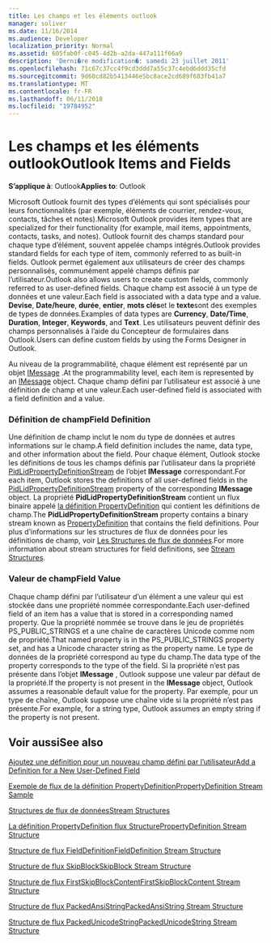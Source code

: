 ```yaml
---
title: Les champs et les éléments outlook
manager: soliver
ms.date: 11/16/2014
ms.audience: Developer
localization_priority: Normal
ms.assetid: 605fab0f-c045-4d2b-a2da-447a111f66a9
description: 'Derni�re modification�: samedi 23 juillet 2011'
ms.openlocfilehash: 71c67c37cc4f9cd3ddd7a55c37c4ebd6ddd35cfd
ms.sourcegitcommit: 9d60cd82b5413446e5bc8ace2cd689f683fb41a7
ms.translationtype: MT
ms.contentlocale: fr-FR
ms.lasthandoff: 06/11/2018
ms.locfileid: "19784952"
---
```

# <a name="outlook-items-and-fields"></a><span data-ttu-id="8408e-103">Les champs et les éléments outlook</span><span class="sxs-lookup"><span data-stu-id="8408e-103">Outlook Items and Fields</span></span>

  
  
<span data-ttu-id="8408e-104">**S’applique à**: Outlook</span><span class="sxs-lookup"><span data-stu-id="8408e-104">**Applies to**: Outlook</span></span> 
  
<span data-ttu-id="8408e-105">Microsoft Outlook fournit des types d’éléments qui sont spécialisés pour leurs fonctionnalités (par exemple, éléments de courrier, rendez-vous, contacts, tâches et notes).</span><span class="sxs-lookup"><span data-stu-id="8408e-105">Microsoft Outlook provides item types that are specialized for their functionality (for example, mail items, appointments, contacts, tasks, and notes).</span></span> <span data-ttu-id="8408e-106">Outlook fournit des champs standard pour chaque type d’élément, souvent appelée champs intégrés.</span><span class="sxs-lookup"><span data-stu-id="8408e-106">Outlook provides standard fields for each type of item, commonly referred to as built-in fields.</span></span> <span data-ttu-id="8408e-107">Outlook permet également aux utilisateurs de créer des champs personnalisés, communément appelé champs définis par l’utilisateur.</span><span class="sxs-lookup"><span data-stu-id="8408e-107">Outlook also allows users to create custom fields, commonly referred to as user-defined fields.</span></span> <span data-ttu-id="8408e-108">Chaque champ est associé à un type de données et une valeur.</span><span class="sxs-lookup"><span data-stu-id="8408e-108">Each field is associated with a data type and a value.</span></span> <span data-ttu-id="8408e-109">**Devise**, **Date/heure**, **durée**, **entier**, **mots clés**et le **texte**sont des exemples de types de données.</span><span class="sxs-lookup"><span data-stu-id="8408e-109">Examples of data types are **Currency**, **Date/Time**, **Duration**, **Integer**, **Keywords**, and **Text**.</span></span> <span data-ttu-id="8408e-110">Les utilisateurs peuvent définir des champs personnalisés à l’aide du Concepteur de formulaires dans Outlook.</span><span class="sxs-lookup"><span data-stu-id="8408e-110">Users can define custom fields by using the Forms Designer in Outlook.</span></span>
  
<span data-ttu-id="8408e-111">Au niveau de la programmabilité, chaque élément est représenté par un objet [IMessage](imessageimapiprop.md) .</span><span class="sxs-lookup"><span data-stu-id="8408e-111">At the programmability level, each item is represented by an [IMessage](imessageimapiprop.md) object.</span></span> <span data-ttu-id="8408e-112">Chaque champ défini par l’utilisateur est associé à une définition de champ et une valeur.</span><span class="sxs-lookup"><span data-stu-id="8408e-112">Each user-defined field is associated with a field definition and a value.</span></span> 
  
### <a name="field-definition"></a><span data-ttu-id="8408e-113">Définition de champ</span><span class="sxs-lookup"><span data-stu-id="8408e-113">Field Definition</span></span>

<span data-ttu-id="8408e-114">Une définition de champ inclut le nom du type de données et autres informations sur le champ.</span><span class="sxs-lookup"><span data-stu-id="8408e-114">A field definition includes the name, data type, and other information about the field.</span></span> <span data-ttu-id="8408e-115">Pour chaque élément, Outlook stocke les définitions de tous les champs définis par l’utilisateur dans la propriété [PidLidPropertyDefinitionStream](pidlidpropertydefinitionstream-canonical-property.md) de l’objet **IMessage** correspondant.</span><span class="sxs-lookup"><span data-stu-id="8408e-115">For each item, Outlook stores the definitions of all user-defined fields in the [PidLidPropertyDefinitionStream](pidlidpropertydefinitionstream-canonical-property.md) property of the corresponding **IMessage** object.</span></span> <span data-ttu-id="8408e-116">La propriété **PidLidPropertyDefinitionStream** contient un flux binaire appelé [la définition PropertyDefinition](propertydefinition-stream-structure.md) qui contient les définitions de champ.</span><span class="sxs-lookup"><span data-stu-id="8408e-116">The **PidLidPropertyDefinitionStream** property contains a binary stream known as [PropertyDefinition](propertydefinition-stream-structure.md) that contains the field definitions.</span></span> <span data-ttu-id="8408e-117">Pour plus d’informations sur les structures de flux de données pour les définitions de champ, voir [Les Structures de flux de données](stream-structures.md).</span><span class="sxs-lookup"><span data-stu-id="8408e-117">For more information about stream structures for field definitions, see [Stream Structures](stream-structures.md).</span></span>
  
### <a name="field-value"></a><span data-ttu-id="8408e-118">Valeur de champ</span><span class="sxs-lookup"><span data-stu-id="8408e-118">Field Value</span></span>

<span data-ttu-id="8408e-119">Chaque champ défini par l’utilisateur d’un élément a une valeur qui est stockée dans une propriété nommée correspondante.</span><span class="sxs-lookup"><span data-stu-id="8408e-119">Each user-defined field of an item has a value that is stored in a corresponding named property.</span></span> <span data-ttu-id="8408e-120">Que la propriété nommée se trouve dans le jeu de propriétés PS_PUBLIC_STRINGS et a une chaîne de caractères Unicode comme nom de propriété.</span><span class="sxs-lookup"><span data-stu-id="8408e-120">That named property is in the PS_PUBLIC_STRINGS property set, and has a Unicode character string as the property name.</span></span> <span data-ttu-id="8408e-121">Le type de données de la propriété correspond au type du champ.</span><span class="sxs-lookup"><span data-stu-id="8408e-121">The data type of the property corresponds to the type of the field.</span></span> <span data-ttu-id="8408e-122">Si la propriété n’est pas présente dans l’objet **IMessage** , Outlook suppose une valeur par défaut de la propriété.</span><span class="sxs-lookup"><span data-stu-id="8408e-122">If the property is not present in the **IMessage** object, Outlook assumes a reasonable default value for the property.</span></span> <span data-ttu-id="8408e-123">Par exemple, pour un type de chaîne, Outlook suppose une chaîne vide si la propriété n’est pas présente.</span><span class="sxs-lookup"><span data-stu-id="8408e-123">For example, for a string type, Outlook assumes an empty string if the property is not present.</span></span> 
  
## <a name="see-also"></a><span data-ttu-id="8408e-124">Voir aussi</span><span class="sxs-lookup"><span data-stu-id="8408e-124">See also</span></span>



[<span data-ttu-id="8408e-125">Ajoutez une définition pour un nouveau champ défini par l’utilisateur</span><span class="sxs-lookup"><span data-stu-id="8408e-125">Add a Definition for a New User-Defined Field</span></span>](how-to-add-a-definition-for-a-new-user-defined-field.md)
  
[<span data-ttu-id="8408e-126">Exemple de flux de la définition PropertyDefinition</span><span class="sxs-lookup"><span data-stu-id="8408e-126">PropertyDefinition Stream Sample</span></span>](propertydefinition-stream-sample.md)
  
[<span data-ttu-id="8408e-127">Structures de flux de données</span><span class="sxs-lookup"><span data-stu-id="8408e-127">Stream Structures</span></span>](stream-structures.md)
  
[<span data-ttu-id="8408e-128">La définition PropertyDefinition flux Structure</span><span class="sxs-lookup"><span data-stu-id="8408e-128">PropertyDefinition Stream Structure</span></span>](propertydefinition-stream-structure.md)
  
[<span data-ttu-id="8408e-129">Structure de flux FieldDefinition</span><span class="sxs-lookup"><span data-stu-id="8408e-129">FieldDefinition Stream Structure</span></span>](fielddefinition-stream-structure.md)
  
[<span data-ttu-id="8408e-130">Structure de flux SkipBlock</span><span class="sxs-lookup"><span data-stu-id="8408e-130">SkipBlock Stream Structure</span></span>](skipblock-stream-structure.md)
  
[<span data-ttu-id="8408e-131">Structure de flux FirstSkipBlockContent</span><span class="sxs-lookup"><span data-stu-id="8408e-131">FirstSkipBlockContent Stream Structure</span></span>](firstskipblockcontent-stream-structure.md)
  
[<span data-ttu-id="8408e-132">Structure de flux PackedAnsiString</span><span class="sxs-lookup"><span data-stu-id="8408e-132">PackedAnsiString Stream Structure</span></span>](packedansistring-stream-structure.md)
  
[<span data-ttu-id="8408e-133">Structure de flux PackedUnicodeString</span><span class="sxs-lookup"><span data-stu-id="8408e-133">PackedUnicodeString Stream Structure</span></span>](packedunicodestring-stream-structure.md)

